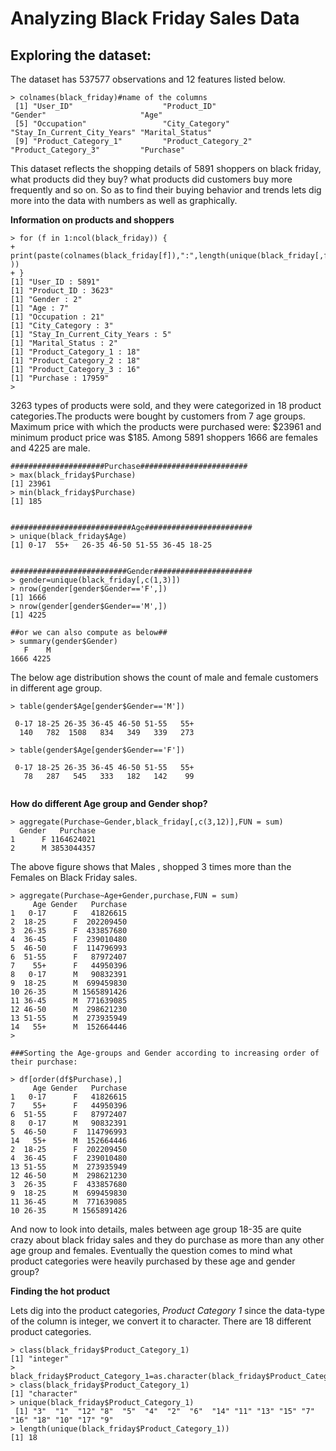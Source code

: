 # Analyzing Black Friday Sales Data   

## Exploring the dataset:    
The dataset has 537577 observations and 12 features listed below. 
```
> colnames(black_friday)#name of the columns
 [1] "User_ID"                    "Product_ID"                 "Gender"                     "Age"                       
 [5] "Occupation"                 "City_Category"              "Stay_In_Current_City_Years" "Marital_Status"            
 [9] "Product_Category_1"         "Product_Category_2"         "Product_Category_3"         "Purchase"                  

```
This dataset reflects the shopping details of 5891 shoppers on black friday, what products did they buy? what products did customers buy more frequently and so on. So as to find their buying behavior and trends lets dig more into the data with numbers as well as graphically.

**Information on products and shoppers**

```
> for (f in 1:ncol(black_friday)) {
+   print(paste(colnames(black_friday[f]),":",length(unique(black_friday[,f])) ))
+ }
[1] "User_ID : 5891"
[1] "Product_ID : 3623"
[1] "Gender : 2"
[1] "Age : 7"
[1] "Occupation : 21"
[1] "City_Category : 3"
[1] "Stay_In_Current_City_Years : 5"
[1] "Marital_Status : 2"
[1] "Product_Category_1 : 18"
[1] "Product_Category_2 : 18"
[1] "Product_Category_3 : 16"
[1] "Purchase : 17959"
> 
```
3263 types of products were sold, and they were categorized in 18 product categories.The products were bought by customers from 7 age groups. Maximum price with which the products were purchased were: $23961 and minimum product price was $185. Among 5891 shoppers 1666 are females and 4225 are male. 
``` 
#####################Purchase########################
> max(black_friday$Purchase)
[1] 23961
> min(black_friday$Purchase)
[1] 185


###########################Age########################
> unique(black_friday$Age)
[1] 0-17  55+   26-35 46-50 51-55 36-45 18-25


##########################Gender######################
> gender=unique(black_friday[,c(1,3)])
> nrow(gender[gender$Gender=='F',])
[1] 1666
> nrow(gender[gender$Gender=='M',])
[1] 4225

##or we can also compute as below##
> summary(gender$Gender)
   F    M 
1666 4225 

```
The below age distribution shows the count of male and female customers in different age group.

```
> table(gender$Age[gender$Gender=='M'])

 0-17 18-25 26-35 36-45 46-50 51-55   55+ 
  140   782  1508   834   349   339   273 
  
> table(gender$Age[gender$Gender=='F'])

 0-17 18-25 26-35 36-45 46-50 51-55   55+ 
   78   287   545   333   182   142    99 


```


**How do different Age group and Gender shop?**
```
> aggregate(Purchase~Gender,black_friday[,c(3,12)],FUN = sum)
  Gender   Purchase
1      F 1164624021
2      M 3853044357

```
The above figure shows that Males , shopped 3 times more than the Females on Black Friday sales.

```
> aggregate(Purchase~Age+Gender,purchase,FUN = sum)
     Age Gender   Purchase
1   0-17      F   41826615
2  18-25      F  202209450
3  26-35      F  433857680
4  36-45      F  239010480
5  46-50      F  114796993
6  51-55      F   87972407
7    55+      F   44950396
8   0-17      M   90832391
9  18-25      M  699459830
10 26-35      M 1565891426
11 36-45      M  771639085
12 46-50      M  298621230
13 51-55      M  273935949
14   55+      M  152664446
> 

###Sorting the Age-groups and Gender according to increasing order of their purchase:

> df[order(df$Purchase),]
     Age Gender   Purchase
1   0-17      F   41826615
7    55+      F   44950396
6  51-55      F   87972407
8   0-17      M   90832391
5  46-50      F  114796993
14   55+      M  152664446
2  18-25      F  202209450
4  36-45      F  239010480
13 51-55      M  273935949
12 46-50      M  298621230
3  26-35      F  433857680
9  18-25      M  699459830
11 36-45      M  771639085
10 26-35      M 1565891426
```
And now to look into details, males between age group 18-35 are quite crazy about black friday sales and they do purchase as more than any other age group and females. Eventually the question comes to mind what product categories were heavily purchased by these age and gender group?

**Finding the hot product**

Lets dig into the product categories, *Product Category 1* since the data-type of the column is integer, we convert it to character.
There are 18 different product categories.

```
> class(black_friday$Product_Category_1)
[1] "integer"
> black_friday$Product_Category_1=as.character(black_friday$Product_Category_1)
> class(black_friday$Product_Category_1)
[1] "character"
> unique(black_friday$Product_Category_1)
 [1] "3"  "1"  "12" "8"  "5"  "4"  "2"  "6"  "14" "11" "13" "15" "7"  "16" "18" "10" "17" "9" 
> length(unique(black_friday$Product_Category_1))
[1] 18
```
